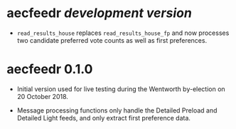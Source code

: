 # aecfeedr *development version*

- `read_results_house` replaces `read_results_house_fp` and now processes two candidate preferred vote counts as well as first preferences.

# aecfeedr 0.1.0

- Initial version used for live testing during the Wentworth by-election on 20 October 2018.

- Message processing functions only handle the Detailed Preload and Detailed Light feeds, and only extract first preference data.
